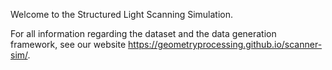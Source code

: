 Welcome to the Structured Light Scanning Simulation.

For all information regarding the dataset and the data generation framework, see our website https://geometryprocessing.github.io/scanner-sim/.
